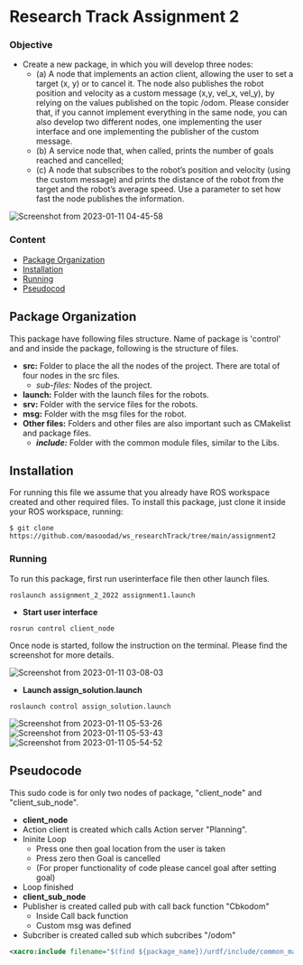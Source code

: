# Research Track Assignment 2

### Objective
- Create a new package, in which you will develop three nodes:
  - (a) A node that implements an action client, allowing the user to set a target (x, y) or to cancel it. The node also publishes the robot position and velocity as a custom message (x,y, vel_x, vel_y), by relying on the values published on the topic /odom. Please consider that, if you cannot implement everything in the same node, you can also develop two different nodes, one implementing the user interface and one implementing the publisher
of the custom message.
  - (b) A service node that, when called, prints the number of goals reached and cancelled;
  - (c) A node that subscribes to the robot’s position and velocity (using the custom message) and prints the distance of the robot from the target and the robot’s average speed. Use a parameter to set how fast the node publishes the information.


![Screenshot from 2023-01-11 04-45-58](https://user-images.githubusercontent.com/48551115/211718216-c5359878-052d-4491-8543-d0c1db8dd183.png)

  
### Content
- [Package Organization](#Package-Organization)
- [Installation](#Installation)
- [Running](#Running)
- [Pseudocod](#Pseudocode)

## Package Organization
This package have following files structure. Name of package is 'control' and and inside the package, following is the structure of files.

- **src:** Folder to place the all the nodes of the project. There are total of four nodes in the src files.
  - *sub-files:* Nodes of the project.
- **launch:** Folder with the launch files for the robots.
- **srv:** Folder with the service files for the robots.   
- **msg:** Folder with the msg files for the robot.
- **Other files:** Folders and other files are also important such as CMakelist and package files.
    - ***include:*** Folder with the common module files, similar to the Libs.

## Installation
For running this file we assume that you already have ROS workspace created and other required files. To install this package, just clone it inside your ROS workspace, running:

``` 
$ git clone https://github.com/masoodad/ws_researchTrack/tree/main/assignment2
```

### Running

To run this package, first run userinterface file then other launch files. 

``` 
roslaunch assignment_2_2022 assignment1.launch
```
- **Start user interface**
``` 
rosrun control client_node
```
Once node is started, follow the instruction on the terminal. Please find the screenshot for more details. 

![Screenshot from 2023-01-11 03-08-03](https://user-images.githubusercontent.com/48551115/211718427-559d5ab7-240f-49f9-9977-3a9eb7bf3587.png)

- **Launch assign_solution.launch**
``` 
roslaunch control assign_solution.launch
```

![Screenshot from 2023-01-11 05-53-26](https://user-images.githubusercontent.com/48551115/211720964-47cd5881-b9a6-4d51-a27e-9f64d80a6176.png)
![Screenshot from 2023-01-11 05-53-43](https://user-images.githubusercontent.com/48551115/211720972-12f26d68-37e5-4a55-a45d-2e72735148fc.png)
![Screenshot from 2023-01-11 05-54-52](https://user-images.githubusercontent.com/48551115/211720980-436af9ef-2e76-4620-9125-69b905f72d4d.png)


## Pseudocode 
This sudo code is for only two nodes of package, "client_node" and "client_sub_node".

- **client_node**
- Action client is created which calls Action server "Planning".
- Ininite Loop
  - Press one then goal location from the user is taken
  - Press zero then Goal is cancelled
  - (For proper functionality of code please cancel goal after setting goal)
- Loop finished
- **client_sub_node**
- Publisher is created called pub with call back function "Cbkodom"
  - Inside Call back function 
  - Custom msg was defined    
- Subcriber is created called sub which subcribes "/odom"

```xml
<xacro:include filename="$(find ${package_name})/urdf/include/common_macros.urdf.xacro" />
```

